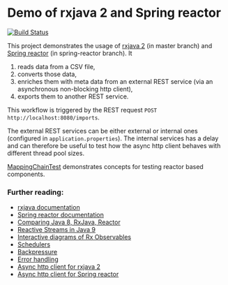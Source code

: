 # Demo of rxjava 2 and Spring reactor

[![Build Status](https://travis-ci.org/vsdev1/reactive-demo.svg?branch=master)](https://travis-ci.org/vsdev1/reactive-demo) 

This project demonstrates the usage of [rxjava 2](https://github.com/ReactiveX/RxJava) (in master branch) and [Spring reactor](https://projectreactor.io/) (in spring-reactor branch). It 
1. reads data from a CSV file, 
2. converts those data,
3. enriches them with meta data from an external REST service (via an asynchronous non-blocking http client),
4. exports them to another REST service.

This workflow is triggered by the REST request `POST http://localhost:8080/imports`.

The external REST services can be either external or internal ones (configured in `application.properties`). The internal services has a delay and can therefore be useful to test how the async http client behaves with different thread pool sizes. 

[MappingChainTest](https://github.com/vsdev1/reactive-demo/blob/spring-reactor/src/test/java/de/idealo/demo/reactivedemo/execution/MappingChainTest.java) demonstrates concepts for testing reactor based components.

### Further reading:
* [rxjava documentation](https://github.com/ReactiveX/RxJava/wiki)
* [Spring reactor documentation](http://projectreactor.io/docs/core/release/reference/)
* [Comparing Java 8, RxJava, Reactor](http://alexsderkach.io/comparing-java-8-rxjava-reactor/)
* [Reactive Streams in Java 9](https://dzone.com/articles/reactive-streams-in-java-9)
* [Interactive diagrams of Rx Observables](http://rxmarbles.com/)
* [Schedulers](http://www.baeldung.com/rxjava-schedulers)
* [Backpressure](http://www.baeldung.com/rxjava-backpressure)
* [Error handling](http://www.baeldung.com/rxjava-error-handling)
* [Async http client for rxjava 2](https://github.com/AsyncHttpClient/async-http-client/tree/master/extras/rxjava2)
* [Async http client for Spring reactor](https://docs.spring.io/spring/docs/current/spring-framework-reference/web-reactive.html#webflux-client)
